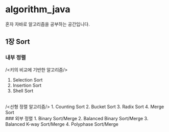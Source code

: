 # algorithm_java
혼자 자바로 알고리즘을 공부하는 공간입니다.

## 1장 Sort
### 내부 정렬
/<키의 비교에 기반한 알고리즘/>
1. Selection Sort
2. Insertion Sort
3. Shell Sort
<br>
/<선형 정렬 알고리즘/>
1. Counting Sort
2. Bucket Sort
3. Radix Sort
4. Merge Sort
<br>
### 외부 정렬
1. Binary Sort/Merge
2. Balanced Binary Sort/Merge
3. Balanced K-way Sort/Merge
4. Polyphase Sort/Merge
